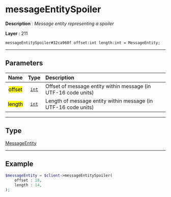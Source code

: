 # messageEntitySpoiler

**Description** : *Message entity representing a spoiler*

**Layer** : 211

```tl
messageEntitySpoiler#32ca960f offset:int length:int = MessageEntity;
```

---

## Parameters

| Name | Type | Description |
| :---: | :---: | :--- |
| <mark>offset</mark> | [`int`](type/int) | Offset of message entity within message (in UTF-16 code units) |
| <mark>length</mark> | [`int`](type/int) | Length of message entity within message (in UTF-16 code units) |

---

## Type

[MessageEntity](type/MessageEntity)

---

## Example

```php
$messageEntity = $client->messageEntitySpoiler(
	offset : 18,
	length : 14,
);
```